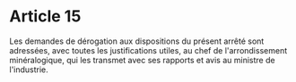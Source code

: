 # Article 15

Les demandes de dérogation aux dispositions du présent arrêté sont adressées, avec toutes les justifications utiles, au chef de l'arrondissement minéralogique, qui les transmet avec ses rapports et avis au ministre de l'industrie.
